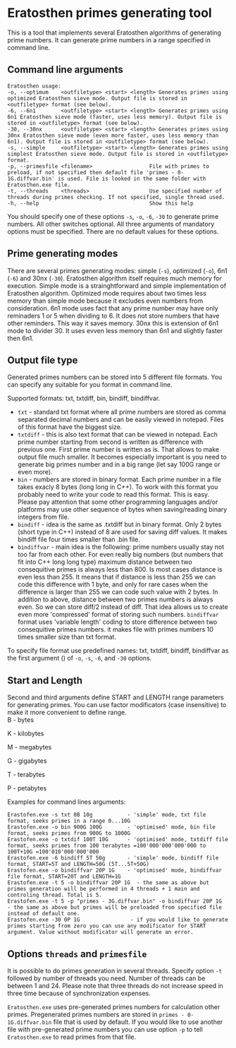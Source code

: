 # Eratosthen primes generating tool
This is a tool that implements several Eratosthen algorithms of generating prime numbers.
It can generate prime numbers in a range specified in command line.

## Command line arguments
```
Eratosthen usage:
-o, --optimum    <outfiletype> <start> <length> Generates primes using optimized Eratosthen sieve mode. Output file is stored in <outfiletype> format (see below).
-6, --6n1        <outfiletype> <start> <length> Generates primes using 6n1 Eratosthen sieve mode (faster, uses less memory). Output file is stored in <outfiletype> format (see below).
-30, --30nx      <outfiletype> <start> <length> Generates primes using 30nx Eratosthen sieve mode (even more faster, uses less memory than 6n1). Output file is stored in <outfiletype> format (see below).
-s, --simple     <outfiletype> <start> <length> Generates primes using simplest Eratosthen sieve mode. Output file is stored in <outfiletype> format.
-p, --primesfile <filename>                  File with primes to preload, if not specified then default file 'primes - 0-1G.diffvar.bin' is used. File is looked in the same folder with Eratosthen.exe file.
-t, --threads    <threads>                   Use specified number of threads during primes checking. If not specified, single thread used. 
-h, --help                                   Show this help
```
You should specify one of these options ```-s```, ```-o```, ```-6```, ```-30``` to generate prime numbers. All other switches optional.
All three arguments of mandatory options must be specified. There are no default values for these options.

## Prime generating modes
There are several primes generating modes: simple (```-s```), optimized (```-o```), 6n1 (```-6```) and 30nx (```-30```).
Eratosthen algorithm itself requires much memory for execution.
Simple mode is a strainghtforward and simple implementation of Eratosthen algorithm.
Optimized mode requires about two times less memory than simple mode because it excludes even numbers from consideration.
6n1 mode uses fact that any prime number may have only reminaders 1 or 5 when dividing to 6. It does not store numbers that have other reminders. This way it saves memory.
30nx this is extension of 6n1 mode to divider 30. It uses evven less memory than 6n1 and slightly faster then 6n1.

## Output file type
Generated primes numbers can be stored into 5 different file formats. 
You can specify any suitable for you format in command line.

Supported formats: txt, txtdiff, bin, bindiff, bindiffvar.
- ```txt``` - standard txt format where all prime numbers are stored as comma separated decimal numbers and can be easily viewed in notepad. Files of this format have the biggest size.
- ```txtdiff``` - this is also text format that can be viewed in notepad. Each prime number starting from second is written as difference with previous one. First prime number is written as is. 
That allows to make output file much smaller. It becomes especially important is you need to generate big primes number and in a big range (let say 100G range or even more).
- ```bin``` - numbers are stored in binary format. Each prime number in a file takes exacly 8 bytes (long long in C++). To work with this format you probably need to write your code to read this format. This is easy. 
Please pay attention that some other programming languages and/or platforms may use other sequence of bytes when saving/reading binary integers from file. 
- ```bindiff``` - idea is the same as .txtdiff but in binary format. Only 2 bytes (short type in C++) instead of 8 are used for saving diff values. It makes bindiff file four times smaller than .bin file.
- ```bindiffvar``` - main idea is the following: prime numbers usually stay not too far from each other. For even really big numbers (but numbers that fit into C++ long long type) maximum distance between two consequitive primes is always less than 800. 
Is most cases distance is even less than 255. It means that if distance is less than 255 we can code this difference with 1 byte, and only for rare cases when the difference is larger than 255 we can code such value with 2 bytes. 
In addition to above, distance between two primes numbers is always even. So we can store diff/2 instead of diff. 
That idea allows us to create even more 'compressed' format of storing such numbers. ```bindiffvar``` format uses 'variable length' coding to store difference between two consequitive primes numbers.
it makes file with primes numbers 10 times smaller size than txt format.

To specify file format use predefined names: txt, txtdiff, bindiff, bindiffvar as the first argument (<outfiletype>) of ```-o```, ```-s```, ```-6```, and ```-30``` options.

## Start and Length
Second and third arguments define START and LENGTH range parameters for generating primes.
You can use factor modificators (case insensitive) to make it more convenient to define range. <br>
B - bytes

K - kilobytes

M - megabytes

G - gigabytes

T - terabytes

P - petabytes

Examples for command lines arguments:
```
Erastofen.exe -s txt 0B 10g           - 'simple' mode, txt file format, seeks primes in a range 0...10G 
Erastofen.exe -o bin 900G 100G        - 'optimised' mode, bin file format, seeks primes from 900G to 1000G
Erastofen.exe -o txtdif 100T 10G      - 'optimised' mode, txtdiff file format, seeks primes from 100 terabytes =100'000'000'000'000 to 100T+10G =100'010'000'000'000
Erastofen.exe -6 bindiff 5T 50g       - 'simple' mode, bindiff file format, START=5T and LENGTH=50G (5T...5T+50G)
Erastofen.exe -o bindiffvar 20P 1G    - 'optimised' mode, bindiffvar file format, START=20T and LENGTH=1G
Erastofen.exe -t 5 -o bindiffvar 20P 1G  - the same as above but primes generation will be performed in 4 threads + 1 main and controling thread. Total is 5.
Erastofen.exe -t 5 -p "primes - 3G.diffvar.bin" -o bindiffvar 20P 1G   - the same as above but primes will be preloaded from specified file instead of default one.
Erastofen.exe -30 0P 1G                - if you would like to generate primes starting from zero you can use any modificator for START argument. Value without modificator will generate an error.
```
## Options ```threads``` and ```primesfile```
It is possible to do primes generation in several threads.
Specify option ```-t``` followed by number of threads you need.
Number of threads can be between 1 and 24.
Please note that three threads do not increase speed in three time because of synchronization expenses.

```Eratosthen.exe``` uses pre-generated primes numbers for calculation other primes.
Pregenerated primes numbers are stored in ```primes - 0-1G.diffvar.bin``` file that is used by default.
If you would like to use another file with pre-generated prime numbers you can use option ```-p``` to tell ```Eratosthen.exe``` to read primes from that file.

